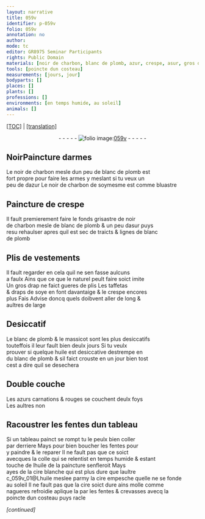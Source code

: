 ```yaml
---
layout: narrative
title: 059v
identifier: p-059v
folio: 059v
annotation: no
author:
mode: tc
editor: GR8975 Seminar Participants
rights: Public Domain
materials: [noir de charbon, blanc de plomb, azur, crespe, asur, gros drap, taffetas, draps de soye, massicot, huile, azurs, coller, colle, cire blanche, cire]
tools: [poincte dun costeau]
measurements: [jours, jour]
bodyparts: []
places: []
plants: []
professions: []
environments: [en temps humide, au soleil]
animals: []
---
```


 <p><a href="{{ site.baseurl }}/diplomatic/">[TOC]</a> | <a href="{{ site.baseurl }}/texts/p-059v_tl/" target="_blank">[translation]</a></p><div class="folio" align="center">- - - - - <a href="http://gallica.bnf.fr/ark:/12148/btv1b10500001g/f124.item" target="_blank"><img src="https://cu-mkp.github.io/2017-workshop-edition/assets/photo-icon.png" alt="folio image: " style="display:inline-block; margin-bottom:-3px;"/>059v</a> - - - - - </div>  
  

## <span class="del">Noir</span>Paincture darmes

 
Le <span class="m">noir de charbon</span> mesle dun peu de <span class="m">blanc de plomb</span> est<br/> fort propre pour faire les armes y meslant si tu veux un<br/> peu <span class="del">de <span class="ill"></span></span> d<span class="m">azur</span> Le <span class="m"><span class="add">noir de</span> charbon</span> de soymesme est co<span class="exp">mm</span>e bluastre
 
 
  

## Paincture de <span class="m">crespe</span>

 
Il fault premierement faire le fonds grisastre de <span class="m">noir<br/> de charbon</span> mesle de <span class="m">blanc de plomb</span> & un peu d<span class="m">asur</span> puys<br/> <span class="del">resu</span> rehaulser apres quil est sec de traicts & lignes de <span class="m">blanc<br/> de plomb</span>
 
 
  

## Plis de vestements

 
Il fault regarder en cela quil ne sen fasse aulcuns<br/> a faulx Ains que ce que le naturel peult faire soict imite<br/> Un <span class="m">gros drap</span> ne faict gueres de plis Les <span class="m">taffetas</span><br/> & <span class="m">draps de soye</span> en font davantaige & le <span class="m">crespe</span> encores<br/> plus <span class="del">Fais</span> Advise doncq quels doibvent aller de long &<br/> aultres de large
 
 
  

## Desiccatif

 
Le <span class="m">blanc de plomb</span> & le <span class="m">massicot</span> sont les plus desiccatifs<br/> touteffois il leur fault bien deulx <span class="ms"><span class="tmp">jours</span></span> Si tu veulx<br/> prouver si quelque <span class="m">huile</span> est desiccative destrempe en<br/> du <span class="m">blanc de plomb</span> & sil faict crouste <span class="del">en un <span class="ms"><span class="tmp">jour</span></span></span> bien tost<br/> cest a dire quil se desechera
 
 
  

## Double couche

 
Les <span class="m">azurs</span> carnations & rouges se couchent deulx foys<br/> Les aultres non
 
 
  

## Racoustrer les fentes dun tableau

 
Si un tableau painct se rompt tu le peulx bien <span class="m">coller</span><br/> par derriere Mays pour bien boucher les fentes pour<br/> y paindre & le reparer Il ne fault pas que ce soict<br/> avecques la <span class="m">colle</span> qui se relentist <span class="env">en temps humide</span> & esta<span class="exp">n</span>t<br/> touche de l<span class="m">huile</span> de la paincture senfleroit Mays<br/> ayes de la <span class="m">cire blanche</span> qui est plus dure que laultre<br/> c_059v_01@L<span class="m">huile</span> meslee parmy la <span class="m">cire</span> empesche quelle ne se fonde<br/> <span class="env">au soleil</span> Il ne fault pas que la <span class="m">cire</span> soict dure ains molle co<span class="exp">mm</span>e<br/> nagueres refroidie aplique la par les fentes & crevasses avecq la<br/> <span class="tl">poincte dun costeau</span> puys racle
 
*[continued]*
 
 